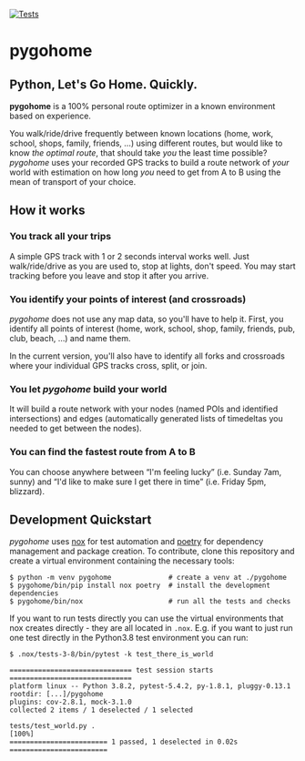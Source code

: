 [![Tests](https://github.com/eumiro/pygohome/workflows/Tests/badge.svg)](https://github.com/eumiro/pygohome/actions?workflow=Tests)

# pygohome

## Python, Let's Go Home. Quickly.

**pygohome** is a 100% personal route optimizer in a known environment based on experience.

You walk/ride/drive frequently between known locations (home, work, school, shops, family, friends, …) using different routes, but would like to know *the optimal route*, that should take *you* the least time possible? *pygohome* uses your recorded GPS tracks to build a route network of *your* world with estimation on how long *you* need to get from A to B using the mean of transport of your choice.

## How it works

### You track all your trips

A simple GPS track with 1 or 2 seconds interval works well. Just walk/ride/drive as you are used to, stop at lights, don't speed. You may start tracking before you leave and stop it after you arrive.

### You identify your points of interest (and crossroads)

*pygohome* does not use any map data, so you'll have to help it. First, you identify all points of interest (home, work, school, shop, family, friends, pub, club, beach, …) and name them.

In the current version, you'll also have to identify all forks and crossroads where your individual GPS tracks cross, split, or join.

### You let *pygohome* build your world

It will build a route network with your nodes (named POIs and identified intersections) and edges (automatically generated lists of timedeltas you needed to get between the nodes).

### You can find the fastest route from A to B

You can choose anywhere between “I'm feeling lucky” (i.e. Sunday 7am, sunny) and “I'd like to make sure I get there in time” (i.e. Friday 5pm, blizzard).

## Development Quickstart

*pygohome* uses [nox](https://nox.thea.codes/en/stable/) for test automation and [poetry](https://python-poetry.org/) for dependency management and package creation. To contribute, clone this repository and create a virtual environment containing the necessary tools:

    $ python -m venv pygohome              # create a venv at ./pygohome
    $ pygohome/bin/pip install nox poetry  # install the development dependencies
    $ pygohome/bin/nox                     # run all the tests and checks

If you want to run tests directly you can use the virtual environments that nox creates directly - they are all located in `.nox`. E.g. if you want to just run one test directly in the Python3.8 test environment you can run:

```text
$ .nox/tests-3-8/bin/pytest -k test_there_is_world

============================== test session starts ==============================
platform linux -- Python 3.8.2, pytest-5.4.2, py-1.8.1, pluggy-0.13.1
rootdir: [...]/pygohome
plugins: cov-2.8.1, mock-3.1.0
collected 2 items / 1 deselected / 1 selected

tests/test_world.py .                                                      [100%]
======================== 1 passed, 1 deselected in 0.02s ========================
```
